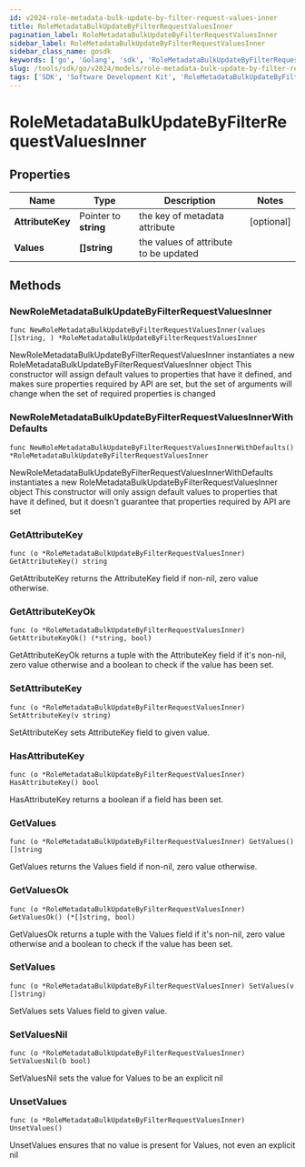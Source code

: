 ```yaml
---
id: v2024-role-metadata-bulk-update-by-filter-request-values-inner
title: RoleMetadataBulkUpdateByFilterRequestValuesInner
pagination_label: RoleMetadataBulkUpdateByFilterRequestValuesInner
sidebar_label: RoleMetadataBulkUpdateByFilterRequestValuesInner
sidebar_class_name: gosdk
keywords: ['go', 'Golang', 'sdk', 'RoleMetadataBulkUpdateByFilterRequestValuesInner', 'V2024RoleMetadataBulkUpdateByFilterRequestValuesInner'] 
slug: /tools/sdk/go/v2024/models/role-metadata-bulk-update-by-filter-request-values-inner
tags: ['SDK', 'Software Development Kit', 'RoleMetadataBulkUpdateByFilterRequestValuesInner', 'V2024RoleMetadataBulkUpdateByFilterRequestValuesInner']
---
```


# RoleMetadataBulkUpdateByFilterRequestValuesInner

## Properties

Name | Type | Description | Notes
------------ | ------------- | ------------- | -------------
**AttributeKey** | Pointer to **string** | the key of metadata attribute | [optional] 
**Values** | **[]string** | the values of attribute to be updated | 

## Methods

### NewRoleMetadataBulkUpdateByFilterRequestValuesInner

`func NewRoleMetadataBulkUpdateByFilterRequestValuesInner(values []string, ) *RoleMetadataBulkUpdateByFilterRequestValuesInner`

NewRoleMetadataBulkUpdateByFilterRequestValuesInner instantiates a new RoleMetadataBulkUpdateByFilterRequestValuesInner object
This constructor will assign default values to properties that have it defined,
and makes sure properties required by API are set, but the set of arguments
will change when the set of required properties is changed

### NewRoleMetadataBulkUpdateByFilterRequestValuesInnerWithDefaults

`func NewRoleMetadataBulkUpdateByFilterRequestValuesInnerWithDefaults() *RoleMetadataBulkUpdateByFilterRequestValuesInner`

NewRoleMetadataBulkUpdateByFilterRequestValuesInnerWithDefaults instantiates a new RoleMetadataBulkUpdateByFilterRequestValuesInner object
This constructor will only assign default values to properties that have it defined,
but it doesn't guarantee that properties required by API are set

### GetAttributeKey

`func (o *RoleMetadataBulkUpdateByFilterRequestValuesInner) GetAttributeKey() string`

GetAttributeKey returns the AttributeKey field if non-nil, zero value otherwise.

### GetAttributeKeyOk

`func (o *RoleMetadataBulkUpdateByFilterRequestValuesInner) GetAttributeKeyOk() (*string, bool)`

GetAttributeKeyOk returns a tuple with the AttributeKey field if it's non-nil, zero value otherwise
and a boolean to check if the value has been set.

### SetAttributeKey

`func (o *RoleMetadataBulkUpdateByFilterRequestValuesInner) SetAttributeKey(v string)`

SetAttributeKey sets AttributeKey field to given value.

### HasAttributeKey

`func (o *RoleMetadataBulkUpdateByFilterRequestValuesInner) HasAttributeKey() bool`

HasAttributeKey returns a boolean if a field has been set.

### GetValues

`func (o *RoleMetadataBulkUpdateByFilterRequestValuesInner) GetValues() []string`

GetValues returns the Values field if non-nil, zero value otherwise.

### GetValuesOk

`func (o *RoleMetadataBulkUpdateByFilterRequestValuesInner) GetValuesOk() (*[]string, bool)`

GetValuesOk returns a tuple with the Values field if it's non-nil, zero value otherwise
and a boolean to check if the value has been set.

### SetValues

`func (o *RoleMetadataBulkUpdateByFilterRequestValuesInner) SetValues(v []string)`

SetValues sets Values field to given value.


### SetValuesNil

`func (o *RoleMetadataBulkUpdateByFilterRequestValuesInner) SetValuesNil(b bool)`

 SetValuesNil sets the value for Values to be an explicit nil

### UnsetValues
`func (o *RoleMetadataBulkUpdateByFilterRequestValuesInner) UnsetValues()`

UnsetValues ensures that no value is present for Values, not even an explicit nil

